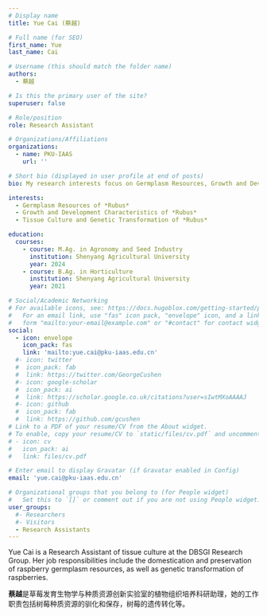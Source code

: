 ```yaml
---
# Display name
title: Yue Cai (蔡越)

# Full name (for SEO)
first_name: Yue
last_name: Cai

# Username (this should match the folder name)
authors:
  - 蔡越

# Is this the primary user of the site?
superuser: false

# Role/position
role: Research Assistant

# Organizations/Affiliations
organizations:
  - name: PKU-IAAS
    url: ''

# Short bio (displayed in user profile at end of posts)
bio: My research interests focus on Germplasm Resources, Growth and Development Characteristics and Tissue Culture and Genetic Transformation of *Rubus* .

interests:
  - Germplasm Resources of *Rubus*
  - Growth and Development Characteristics of *Rubus*
  - Tissue Culture and Genetic Transformation of *Rubus*

education:
  courses:
    - course: M.Ag. in Agronomy and Seed Industry
      institution: Shenyang Agricultural University
      year: 2024
    - course: B.Ag. in Horticulture
      institution: Shenyang Agricultural University
      year: 2021

# Social/Academic Networking
# For available icons, see: https://docs.hugoblox.com/getting-started/page-builder/#icons
#   For an email link, use "fas" icon pack, "envelope" icon, and a link in the
#   form "mailto:your-email@example.com" or "#contact" for contact widget.
social:
  - icon: envelope
    icon_pack: fas
    link: 'mailto:yue.cai@pku-iaas.edu.cn'
  #- icon: twitter
  #  icon_pack: fab
  #  link: https://twitter.com/GeorgeCushen
  #- icon: google-scholar
  #  icon_pack: ai
  #  link: https://scholar.google.co.uk/citations?user=sIwtMXoAAAAJ
  #- icon: github
  #  icon_pack: fab
  #  link: https://github.com/gcushen
# Link to a PDF of your resume/CV from the About widget.
# To enable, copy your resume/CV to `static/files/cv.pdf` and uncomment the lines below.
# - icon: cv
#   icon_pack: ai
#   link: files/cv.pdf

# Enter email to display Gravatar (if Gravatar enabled in Config)
email: 'yue.cai@pku-iaas.edu.cn'

# Organizational groups that you belong to (for People widget)
#   Set this to `[]` or comment out if you are not using People widget.
user_groups:
  #- Researchers
  #- Visitors
  - Research Assistants
---
```


Yue Cai is a Research Assistant of tissue culture at the DBSGI Research Group. Her job responsibilities include the domestication and preservation of raspberry germplasm resources, as well as genetic transformation of raspberries.

**蔡越**是草莓发育生物学与种质资源创新实验室的植物组织培养科研助理，她的工作职责包括树莓种质资源的驯化和保存，树莓的遗传转化等。